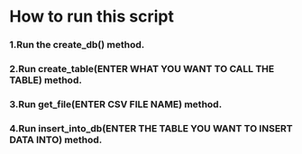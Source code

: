 <h1>How to run this script</h1>

<h3> 1.Run the create_db() method.</h3>
<h3> 2.Run create_table(ENTER WHAT YOU WANT TO CALL THE TABLE) method.</h3>
<h3> 3.Run get_file(ENTER CSV FILE NAME) method.</h3>
<h3> 4.Run insert_into_db(ENTER THE TABLE YOU WANT TO INSERT DATA INTO) method.</h3>

